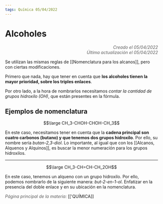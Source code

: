 ```yaml
---
tags: Química 05/04/2022
---
```


# Alcoholes
<div style="text-align: right; opacity: 0.7; font-style: italic;">Creado el 05/04/2022</div>
<div style="text-align: right; opacity: 0.7; font-style: italic;">Última actualización el 05/04/2022</div>

Se utilizan las mismas reglas de [[Nomenclatura para los alcanos]], pero con ciertas modificaciones.

Primero que nada, hay que tener en cuenta que **los alcoholes tienen la mayor prioridad, sobre los triples enlaces**.

Por otro lado, a la hora de nombrarlos necesitamos *contar la cantidad de grupos hidroxilo (OH)*, que están presentes en la fórmula.

## Ejemplos de nomenclatura

$$\large CH_3-CHOH-CHOH-CH_3$$

En este caso, necesitamos tener en cuenta que la **cadena principal son cuatro carbonos (butano) y que tenemos dos grupos hidroxilo**. Por ello, su nombre sería *butan-2,3-diol*. Lo importante, al igual que con los [[Alcanos, Alquenos y Alquinos]], es buscar la menor numeración para los grupos hidroxilos.

---

$$\large CH_3-CH=CH-CH_2OH$$

En este caso, tenemos un alqueno con un grupo hidroxilo. Por ello, podemos nombrarlo de la siguiente manera: *but-2-en-1-ol*. Enfatizar en la presencia del doble enlace y en su ubicación en la nomenclatura.

<span style="opacity: 0.7; font-style: italic;">Página principal de la materia:</span> [['QUÍMICA]]